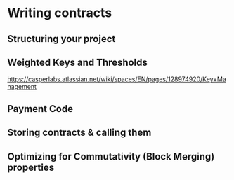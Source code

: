 Writing contracts
=================

Structuring your project
------------------------


Weighted Keys and Thresholds
----------------------------

https://casperlabs.atlassian.net/wiki/spaces/EN/pages/128974920/Key+Management


Payment Code
------------


Storing contracts & calling them
--------------------------------

Optimizing for Commutativity (Block Merging) properties
-------------------------------------------------------


